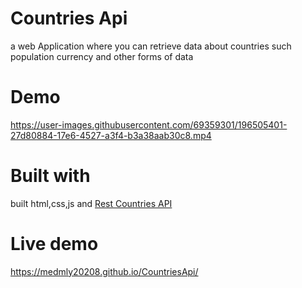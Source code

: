 # Countries Api

 a web Application where you can retrieve data about countries such population currency and other forms of data


# Demo






https://user-images.githubusercontent.com/69359301/196505401-27d80884-17e6-4527-a3f4-b3a38aab30c8.mp4




# Built with 

 built html,css,js and [Rest Countries API](https://restcountries.com/)

# Live demo

https://medmly20208.github.io/CountriesApi/
